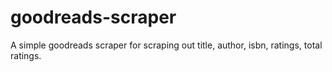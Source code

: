 # goodreads-scraper
A simple goodreads scraper for scraping out title, author, isbn, ratings, total ratings.
